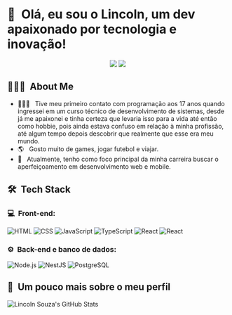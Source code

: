 <h1>👋 &nbsp;Olá, eu sou o Lincoln, um dev apaixonado por tecnologia e inovação!</h1>
<p align="center">
<img src="https://img.shields.io/badge/-Lincoln%20Souza-0077B5?style=flat-square&logo=Linkedin&logoColor=white"/></a>
<a href="mailto:souzalb10@gmail.com"><img src="https://img.shields.io/badge/-souzalb10@gmail.com-D14836?style=flat-square&logo=Gmail&logoColor=white"/></a>

</p>

<h2> 👨🏻‍💻 &nbsp;About Me </h2>

- 👨🏻‍💻 &nbsp; Tive meu primeiro contato com programação aos 17 anos quando ingressei em um curso técnico de desenvolvimento de sistemas, desde já me apaixonei e tinha certeza que levaria isso para a vida até então como hobbie, pois ainda estava confuso em relação à minha profissão, até algum tempo depois descobrir que realmente que esse era meu mundo.
- 🌎 &nbsp; Gosto muito de games, jogar futebol e viajar.
- 🚀 &nbsp; Atualmente, tenho como foco principal da minha carreira buscar o aperfeiçoamento em desenvolvimento web e mobile.

<h2> 🛠 &nbsp;Tech Stack</h2>
<h3>💻 &nbsp;Front-end:</h3>

![HTML](https://img.shields.io/badge/-HTML-333333?style=flat&logo=HTML5)
![CSS](https://img.shields.io/badge/-CSS-333333?style=flat&logo=CSS3&logoColor=1572B6)
![JavaScript](https://img.shields.io/badge/-JavaScript-333333?style=flat&logo=javascript)
![TypeScript](https://img.shields.io/badge/-TypeScript-333333?style=flat&logo=typescript&logoColor=2D79C7)
![React](https://img.shields.io/badge/-React-333333?style=flat&logo=react)
![React](https://img.shields.io/badge/-React%20Native-333333?style=flat&logo=react)

<h3>⚙️ &nbsp;Back-end e banco de dados:</h3>

![Node.js](https://img.shields.io/badge/-Node.js-333333?style=flat&logo=node.js)
![NestJS](https://img.shields.io/badge/-NestJS-333333?style=flat&logo=nestjs&logoColor=E535AB)
![PostgreSQL](https://img.shields.io/badge/-PostgreSQL-333333?style=flat&logo=postgresql)

<h2>🚀 &nbsp;Um pouco mais sobre o meu perfil</h2>

![Lincoln Souza's GitHub Stats](https://github-readme-stats.vercel.app/api?username=souzalb&show_icons=true&theme=dracula)
